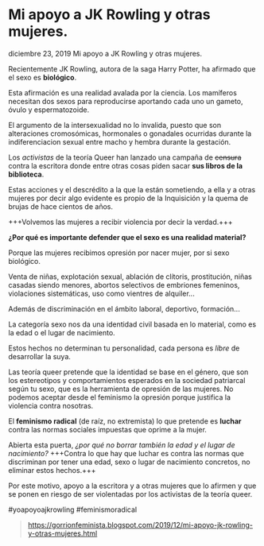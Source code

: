 # Mi apoyo a JK Rowling y otras mujeres.

diciembre 23, 2019
Mi apoyo a JK Rowling y otras mujeres. 

Recientemente JK Rowling, autora de la saga Harry Potter, ha afirmado que el sexo es __biológico__. 

Esta afirmación es una realidad avalada por la ciencia. Los mamíferos necesitan dos sexos para reproducirse aportando cada uno un gameto, óvulo y espermatozoide.

El argumento de la intersexualidad no lo invalida, puesto que son alteraciones cromosómicas, hormonales o gonadales ocurridas durante la indiferenciacion sexual entre macho y hembra durante la gestación.

Los _activistas_ de la teoría Queer han lanzado una campaña de ~~censura~~ contra la escritora donde entre otras cosas piden sacar __sus libros de la biblioteca__.

Estas acciones y el descrédito a la que la están sometiendo, a ella y a otras mujeres por decir algo evidente es propio de la Inquisición y la quema de brujas de hace cientos de años.

+++Volvemos las mujeres a recibir violencia por decir la verdad.+++

__¿Por qué es importante defender que el sexo es una realidad material?__

Porque las mujeres recibimos opresión por nacer mujer, por si sexo biológico. 

Venta de niñas, explotación sexual, ablación de clítoris, prostitución, niñas casadas siendo menores, abortos selectivos de embriones femeninos, violaciones sistemáticas, uso como vientres de alquiler...

Además de discriminación en el ámbito laboral, deportivo, formación...

La categoría sexo nos da una identidad civil basada en lo material, como es la edad o el lugar de nacimiento. 

Estos hechos no determinan tu personalidad, cada persona es _libre_ de desarrollar la suya. 

Las teoría queer pretende que la identidad se base en el género, que son los estereotipos y comportamientos esperados en la sociedad patriarcal según tu sexo, que es la herramienta de opresión de las mujeres. No podemos aceptar desde el feminismo la opresión porque justifica la violencia contra nosotras. 

El __feminismo radical__ (de raíz, no extremista) lo que pretende es __luchar__ contra las normas sociales impuestas que oprime a la mujer. 

Abierta esta puerta, _¿por qué no borrar también la edad y el lugar de nacimiento?_ +++Contra lo que hay que luchar es contra las normas que discriminan por tener una edad, sexo o lugar de nacimiento concretos, no eliminar estos hechos.+++

Por este motivo, apoyo a la escritora y a otras mujeres que lo afirmen y que se ponen en riesgo de ser violentadas por los activistas de la teoría queer.

\#yoapoyoajkrowling \#feminismoradical 


>https://gorrionfeminista.blogspot.com/2019/12/mi-apoyo-jk-rowling-y-otras-mujeres.html


